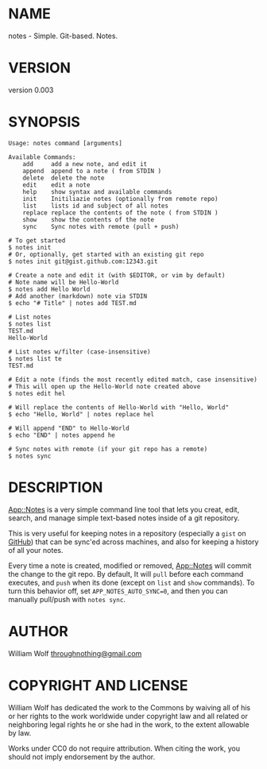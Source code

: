 # NAME

notes - Simple. Git-based. Notes.

# VERSION

version 0.003

# SYNOPSIS

    Usage: notes command [arguments]

    Available Commands:
        add     add a new note, and edit it
        append  append to a note ( from STDIN )
        delete  delete the note
        edit    edit a note
        help    show syntax and available commands
        init    Initiliazie notes (optionally from remote repo)
        list    lists id and subject of all notes
        replace replace the contents of the note ( from STDIN )
        show    show the contents of the note
        sync    Sync notes with remote (pull + push)

    # To get started
    $ notes init
    # Or, optionally, get started with an existing git repo
    $ notes init git@gist.github.com:12343.git

    # Create a note and edit it (with $EDITOR, or vim by default)
    # Note name will be Hello-World
    $ notes add Hello World
    # Add another (markdown) note via STDIN
    $ echo "# Title" | notes add TEST.md

    # List notes
    $ notes list
    TEST.md
    Hello-World

    # List notes w/filter (case-insensitive)
    $ notes list te
    TEST.md

    # Edit a note (finds the most recently edited match, case insensitive)
    # This will open up the Hello-World note created above
    $ notes edit hel

    # Will replace the contents of Hello-World with "Hello, World"
    $ echo "Hello, World" | notes replace hel

    # Will append "END" to Hello-World
    $ echo "END" | notes append he

    # Sync notes with remote (if your git repo has a remote)
    $ notes sync

# DESCRIPTION

[App::Notes](http://search.cpan.org/perldoc?App::Notes) is a very simple command line tool that lets you creat, edit,
search, and manage simple text-based notes inside of a git repository.

This is very useful for keeping notes in a repository
(especially a `gist` on [GitHub](http://github.com)) that can be sync'ed
across machines, and also for keeping a history of all your notes.

Every time a note is created, modified or removed, [App::Notes](http://search.cpan.org/perldoc?App::Notes) will commit
the change to the git repo.  By default, It will `pull` before each command
executes, and `push` when its done (except on `list` and `show` commands).
To turn this behavior off, set `APP_NOTES_AUTO_SYNC=0`, and then you can
manually pull/push with `notes sync`.

# AUTHOR

William Wolf <throughnothing@gmail.com>

# COPYRIGHT AND LICENSE



William Wolf has dedicated the work to the Commons by waiving all of his
or her rights to the work worldwide under copyright law and all related or
neighboring legal rights he or she had in the work, to the extent allowable by
law.

Works under CC0 do not require attribution. When citing the work, you should
not imply endorsement by the author.